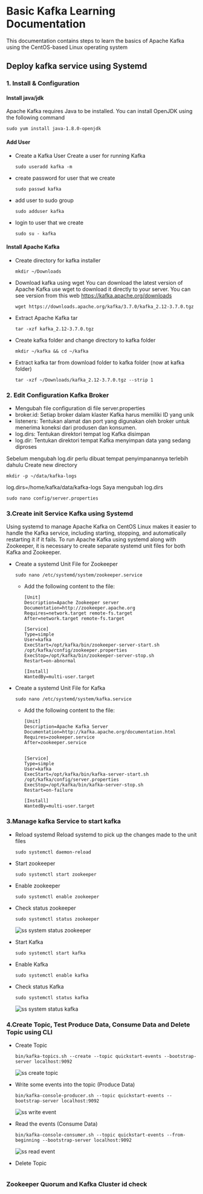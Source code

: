 # Basic Kafka Learning Documentation
This documentation contains steps to learn the basics of Apache Kafka using the CentOS-based Linux operating system

## Deploy kafka service using Systemd
### 1. Install & Configuration
#### Install java/jdk
  Apache Kafka requires Java to be installed. You can install OpenJDK using the following command
  ```
  sudo yum install java-1.8.0-openjdk
  ```
#### Add User
* Create a Kafka User
  Create a user for running Kafka
  ```
  sudo useradd kafka -m
  ```
* create password for user that we create
  ```
  sudo passwd kafka
  ```
* add user to sudo group
  ```
  sudo adduser kafka 
  ```
* login to user that we create
  ```
  sudo su - kafka
  ```
#### Install Apache Kafka
* Create directory for kafka installer
  ```
  mkdir ~/Downloads
  ```
* Download kafka using wget
  You can download the latest version of Apache Kafka use wget to download it directly to your server.
  You can see version from this web https://kafka.apache.org/downloads
  ```
  wget https://downloads.apache.org/kafka/3.7.0/kafka_2.12-3.7.0.tgz
  ```
* Extract Apache Kafka tar
  ```
  tar -xzf kafka_2.12-3.7.0.tgz
  ```
* Create kafka folder and change directory to kafka folder
  ```
  mkdir ~/kafka && cd ~/kafka
  ```
* Extract kafka tar from download folder to kafka folder (now at kafka folder)
  ```
  tar -xzf ~/Downloads/kafka_2.12-3.7.0.tgz --strip 1
  ```
### 2. Edit Configuration Kafka Broker
- Mengubah file configuration di file server.properties
- broker.id: Setiap broker dalam klaster Kafka harus memiliki ID yang unik
- listeners: Tentukan alamat dan port yang digunakan oleh broker untuk menerima koneksi dari produsen dan konsumen.
- log.dirs: Tentukan direktori tempat log Kafka disimpan
- log.dir: Tentukan direktori tempat Kafka menyimpan data yang sedang diproses

Sebelum mengubah log.dir perlu dibuat tempat penyimpanannya terlebih dahulu
Create new directory 
```
mkdir -p ~/data/kafka-logs
```
log.dirs=/home/kafka/data/kafka-logs
  Saya mengubah log.dirs
  ```
  sudo nano config/server.properties
  ```
  
### 3.Create init Service Kafka using Systemd
Using systemd to manage Apache Kafka on CentOS Linux makes it easier to handle the Kafka service, including starting, stopping, and automatically restarting it if it fails.
To run Apache Kafka using systemd along with Zookeeper, it is necessary to create separate systemd unit files for both Kafka and Zookeeper.
* Create a systemd Unit File for Zookeeper
  ```
  sudo nano /etc/systemd/system/zookeeper.service
  ```
  * Add the following content to the file:
    ```
    [Unit]
    Description=Apache Zookeeper server
    Documentation=http://zookeeper.apache.org
    Requires=network.target remote-fs.target
    After=network.target remote-fs.target
  
    [Service]
    Type=simple
    User=kafka
    ExecStart=/opt/kafka/bin/zookeeper-server-start.sh /opt/kafka/config/zookeeper.properties
    ExecStop=/opt/kafka/bin/zookeeper-server-stop.sh
    Restart=on-abnormal
    
    [Install]
    WantedBy=multi-user.target
    ```
* Create a systemd Unit File for Kafka
  ```
  sudo nano /etc/systemd/system/kafka.service
  ```
  * Add the following content to the file:
    ```
    [Unit]
    Description=Apache Kafka Server
    Documentation=http://kafka.apache.org/documentation.html
    Requires=zookeeper.service
    After=zookeeper.service
    
    
    [Service]
    Type=simple
    User=kafka
    ExecStart=/opt/kafka/bin/kafka-server-start.sh /opt/kafka/config/server.properties
    ExecStop=/opt/kafka/bin/kafka-server-stop.sh
    Restart=on-failure
    
    [Install]
    WantedBy=multi-user.target
    ```
### 3.Manage kafka Service to start kafka
* Reload systemd
  Reload systemd to pick up the changes made to the unit files
  ```
  sudo systemctl daemon-reload
  ```
* Start zookeeper
  ```
  sudo systemctl start zookeeper
  ```
* Enable zookeeper
  ```
  sudo systemctl enable zookeeper
  ```
* Check status zookeeper
  ```
  sudo systemctl status zookeeper
  ```
  ![ss system status zookeeper](https://github.com/mulia-dea/Learning-Kafka/assets/67699035/3643f67d-7bb9-469e-a312-b5c25ac97f23)
  
* Start Kafka
  ```
  sudo systemctl start kafka
  ```
* Enable Kafka
  ```
  sudo systemctl enable kafka
  ```
* Check status Kafka
  ```
  sudo systemctl status kafka
  ```
  ![ss system status kafka](https://github.com/mulia-dea/Learning-Kafka/assets/67699035/efa46cb6-7f2c-42db-a976-d93e4f7858cb)


### 4.Create Topic, Test Produce Data, Consume Data and Delete Topic using CLI
* Create Topic
  ```
  bin/kafka-topics.sh --create --topic quickstart-events --bootstrap-server localhost:9092
  ```
  ![ss create topic](https://github.com/mulia-dea/Learning-Kafka/assets/67699035/c18ebc62-e420-48b8-a89c-5ea212ca291b)

* Write some events into the topic (Produce Data)
  ```
  bin/kafka-console-producer.sh --topic quickstart-events --bootstrap-server localhost:9092
  ```
  ![ss write event](https://github.com/mulia-dea/Learning-Kafka/assets/67699035/67d76862-393b-4930-80d8-9ba4d4a8b4dd)

* Read the events (Consume Data)
  ```
  bin/kafka-console-consumer.sh --topic quickstart-events --from-beginning --bootstrap-server localhost:9092
  ```
  ![ss read event](https://github.com/mulia-dea/Learning-Kafka/assets/67699035/eae50e57-46f4-4917-a82f-45c9876192d8)

* Delete Topic
  ```
  ```
### Zookeeper Quorum and Kafka Cluster id check

